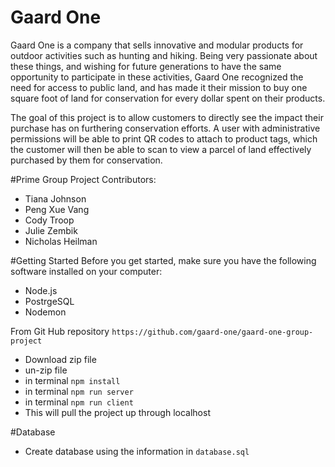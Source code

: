 <!-- More needs to be added, This is just a base! -Tiana -->
# Gaard One
Gaard One is a company that sells innovative and modular products for outdoor activities such as hunting and hiking.  Being very passionate about these things, and wishing for future generations to have the same opportunity to participate in these activities, Gaard One recognized the need for access to public land, and has made it their mission to buy one square foot of land for conservation for every dollar spent on their products.  

The goal of this project is to allow customers to directly see the impact their purchase has on furthering conservation efforts.  A user with administrative permissions will be able to print QR codes to attach to product tags, which the customer will then be able to scan to view a parcel of land effectively purchased by them for conservation. 
 
#Prime Group Project
Contributors:

* Tiana Johnson
* Peng Xue Vang
* Cody Troop
* Julie Zembik
* Nicholas Heilman

#Getting Started
Before you get started, make sure you have the following software installed on your computer:

* Node.js
* PostrgeSQL
* Nodemon

From Git Hub repository `https://github.com/gaard-one/gaard-one-group-project`

* Download zip file
* un-zip file 
* in terminal `npm install`
* in terminal `npm run server`
* in terminal `npm run client`
* This will pull the project up through localhost

#Database 
* Create database using the information in `database.sql`

 <!-- More needs to be added, This is just a base! -Tiana -->




